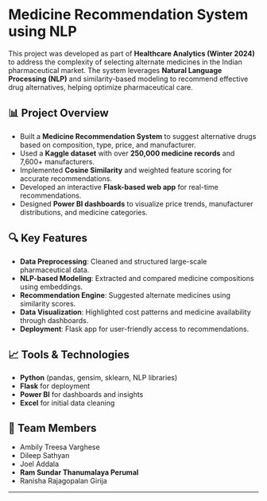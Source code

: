 # Medicine Recommendation System using NLP

This project was developed as part of **Healthcare Analytics (Winter 2024)** to address the complexity of selecting alternate medicines in the Indian pharmaceutical market. The system leverages **Natural Language Processing (NLP)** and similarity-based modeling to recommend effective drug alternatives, helping optimize pharmaceutical care.

## 📊 Project Overview
- Built a **Medicine Recommendation System** to suggest alternative drugs based on composition, type, price, and manufacturer.
- Used a **Kaggle dataset** with over **250,000 medicine records** and 7,600+ manufacturers.
- Implemented **Cosine Similarity** and weighted feature scoring for accurate recommendations.
- Developed an interactive **Flask-based web app** for real-time recommendations.
- Designed **Power BI dashboards** to visualize price trends, manufacturer distributions, and medicine categories.

## 🔍 Key Features
- **Data Preprocessing**: Cleaned and structured large-scale pharmaceutical data.  
- **NLP-based Modeling**: Extracted and compared medicine compositions using embeddings.  
- **Recommendation Engine**: Suggested alternate medicines using similarity scores.  
- **Data Visualization**: Highlighted cost patterns and medicine availability through dashboards.  
- **Deployment**: Flask app for user-friendly access to recommendations.

## 📈 Tools & Technologies
- **Python** (pandas, gensim, sklearn, NLP libraries)  
- **Flask** for deployment  
- **Power BI** for dashboards and insights  
- **Excel** for initial data cleaning  

## 👥 Team Members
- Ambily Treesa Varghese  
- Dileep Sathyan  
- Joel Addala  
- **Ram Sundar Thanumalaya Perumal**  
- Ranisha Rajagopalan Girija  

---

